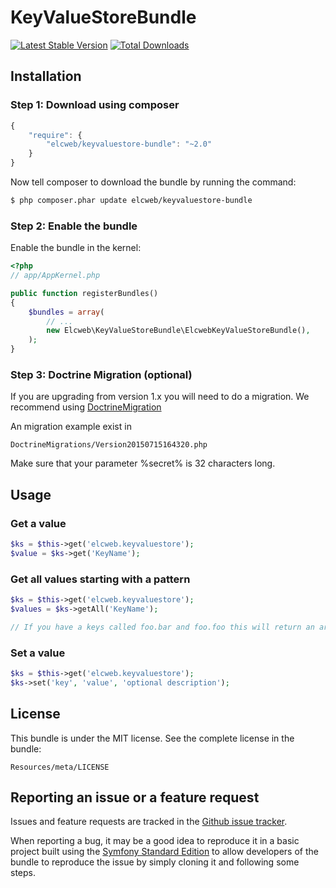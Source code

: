 KeyValueStoreBundle
===================

[![Latest Stable Version](https://poser.pugx.org/elcweb/keyvaluestore-bundle/v/stable.png)](https://packagist.org/packages/elcweb/keyvaluestore-bundle)
[![Total Downloads](https://poser.pugx.org/elcweb/keyvaluestore-bundle/downloads.png)](https://packagist.org/packages/elcweb/keyvaluestore-bundle)

Installation
------------

### Step 1: Download using composer

```js
{
    "require": {
        "elcweb/keyvaluestore-bundle": "~2.0"
    }
}
```

Now tell composer to download the bundle by running the command:

``` bash
$ php composer.phar update elcweb/keyvaluestore-bundle
```

### Step 2: Enable the bundle

Enable the bundle in the kernel:

``` php
<?php
// app/AppKernel.php

public function registerBundles()
{
    $bundles = array(
        // ...
        new Elcweb\KeyValueStoreBundle\ElcwebKeyValueStoreBundle(),
    );
}
```

### Step 3: Doctrine Migration (optional)

If you are upgrading from version 1.x you will need to do a migration.
We recommend using [DoctrineMigration](https://github.com/doctrine/DoctrineMigrationsBundle)

An migration example exist in

    DoctrineMigrations/Version20150715164320.php

Make sure that your parameter %secret% is 32 characters long.

Usage
-----
### Get a value
``` php
$ks = $this->get('elcweb.keyvaluestore');
$value = $ks->get('KeyName');
```

### Get all values starting with a pattern
``` php
$ks = $this->get('elcweb.keyvaluestore');
$values = $ks->getAll('KeyName');

// If you have a keys called foo.bar and foo.foo this will return an array with key bar and foo
```

### Set a value
``` php
$ks = $this->get('elcweb.keyvaluestore');
$ks->set('key', 'value', 'optional description');
```

License
-------

This bundle is under the MIT license. See the complete license in the bundle:

    Resources/meta/LICENSE

Reporting an issue or a feature request
---------------------------------------

Issues and feature requests are tracked in the [Github issue tracker](https://github.com/elcweb/KeyValueStoreBundle/issues).

When reporting a bug, it may be a good idea to reproduce it in a basic project
built using the [Symfony Standard Edition](https://github.com/symfony/symfony-standard)
to allow developers of the bundle to reproduce the issue by simply cloning it
and following some steps.
